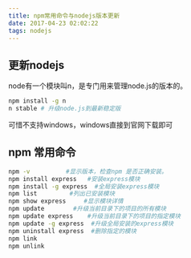 ```yaml
---
title: npm常用命令与nodejs版本更新
date: 2017-04-23 02:02:22
tags: nodejs
---
```


## 更新nodejs

node有一个模块叫n，是专门用来管理node.js的版本的。

```bash
npm install -g n
n stable # 升级node.js到最新稳定版
```

可惜不支持windows，windows直接到官网下载即可

## npm 常用命令

```bash
npm -v          #显示版本，检查npm 是否正确安装。
npm install express   #安装express模块
npm install -g express  #全局安装express模块
npm list         #列出已安装模块
npm show express     #显示模块详情
npm update        #升级当前目录下的项目的所有模块
npm update express    #升级当前目录下的项目的指定模块
npm update -g express  #升级全局安装的express模块
npm uninstall express  #删除指定的模块
npm link
npm unlink
```
